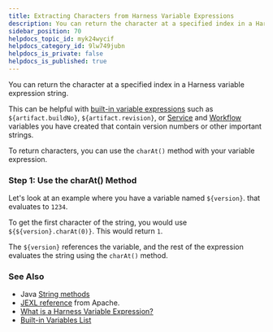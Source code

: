 ```yaml
---
title: Extracting Characters from Harness Variable Expressions
description: You can return the character at a specified index in a Harness variable expression string. This can be helpful with built-in variable expressions such as $\{artifact.buildNo\} , $\{artifact.revision\} ,…
sidebar_position: 70
helpdocs_topic_id: myk24wycif
helpdocs_category_id: 9lw749jubn
helpdocs_is_private: false
helpdocs_is_published: true
---
```


You can return the character at a specified index in a Harness variable expression string.

This can be helpful with [built-in variable expressions](built-in-variables-list.md) such as `${artifact.buildNo}`, `${artifact.revision}`, or [Service](../../../continuous-delivery/model-cd-pipeline/setup-services/add-service-level-config-variables.md) and [Workflow](../../../continuous-delivery/model-cd-pipeline/workflows/add-workflow-variables-new-template.md) variables you have created that contain version numbers or other important strings.

To return characters, you can use the `charAt()` method with your variable expression.

### Step 1: Use the charAt() Method

Let's look at an example where you have a variable named `${version}`. that evaluates to `1234`.

To get the first character of the string, you would use `${${version}.charAt(0)}`. This would return `1`.

The `${version}` references the variable, and the rest of the expression evaluates the string using the `charAt()` method.

### See Also

* Java [String methods](https://docs.oracle.com/javase/8/docs/api/java/lang/String.html#method.summary)
* [JEXL reference](https://commons.apache.org/proper/commons-jexl/reference/syntax.html) from Apache.
* [What is a Harness Variable Expression?](variables.md)
* [Built-in Variables List](built-in-variables-list.md)